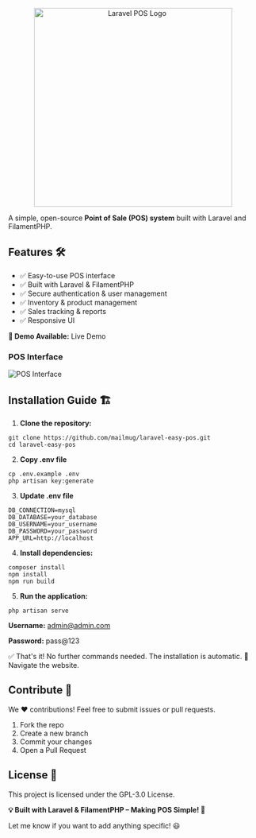 <p align="center"><a href="#logo"><img src="https://raw.githubusercontent.com/arshidkv12/laravel-easy-pos/main/easy-pos-logo.svg" width="400" alt="Laravel POS Logo"></a></p>

A simple, open-source **Point of Sale (POS) system** built with Laravel and FilamentPHP.


## Features 🛠️
- ✅ Easy-to-use POS interface
- ✅ Built with Laravel & FilamentPHP
- ✅ Secure authentication & user management
- ✅ Inventory & product management
- ✅ Sales tracking & reports
- ✅ Responsive UI


**🚀 Demo Available:** Live Demo


### **POS Interface**  
![POS Interface](https://raw.githubusercontent.com/mailmug/laravel-easy-pos/main/laravel-easy-pos.png)  


## Installation Guide 🏗️

1. **Clone the repository:**

```shell
git clone https://github.com/mailmug/laravel-easy-pos.git
cd laravel-easy-pos

```
2. **Copy .env file**

```shell
cp .env.example .env
php artisan key:generate

```

3. **Update .env file**

```shell
DB_CONNECTION=mysql
DB_DATABASE=your_database
DB_USERNAME=your_username
DB_PASSWORD=your_password
APP_URL=http://localhost

```

4. **Install dependencies:**

```shell
composer install
npm install
npm run build
```

5. **Run the application:**

```shell
php artisan serve
```

**Username:** admin@admin.com

**Password:** pass@123


✅ That's it! No further commands needed. The installation is automatic. 🎉 
Navigate the website. 


## Contribute 🤝
We ❤️ contributions! Feel free to submit issues or pull requests.

1. Fork the repo
2. Create a new branch
3. Commit your changes
4. Open a Pull Request
 

## License 📜
This project is licensed under the GPL-3.0 License.


**💡 Built with Laravel & FilamentPHP – Making POS Simple! 🚀**

Let me know if you want to add anything specific! 😃
